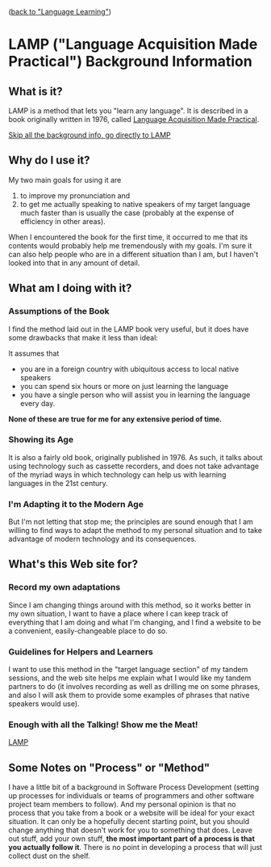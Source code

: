 ([back to "Language Learning"](index))

# LAMP ("Language Acquisition Made Practical") Background Information

## What is it?
LAMP is a method that lets you "learn any language". It is described in a book originally written in 1976, called [Language Acquisition Made Practical](https://www.amazon.com/Language-Acquisition-Made-Practical-Learners/dp/B0054RBDSM/).

[Skip all the background info, go directly to LAMP](lamp-meat)

## Why do I use it?
My two main goals for using it are
1. to improve my pronunciation and
2. to get me actually speaking to native speakers of my target language much faster than is usually the case (probably at the expense of efficiency in other areas).

When I encountered the book for the first time, it occurred to me that its contents would probably help me tremendously with my goals. I'm sure it can also help people who are in a different situation than I am, but I haven't looked into that in any amount of detail.

## What am I doing with it?

### Assumptions of the Book
I find the method laid out in the LAMP book very useful, but it does have some drawbacks that make it less than ideal:

It assumes that
* you are in a foreign country with ubiquitous access to local native speakers
* you can spend six hours or more on just learning the language
* you have a single person who will assist you in learning the language every day.

**None of these are true for me for any extensive period of time.**

### Showing its Age
It is also a fairly old book, originally published in 1976. As such, it talks about using technology such as cassette recorders, and does not take advantage of the myriad ways in which technology can help us with learning languages in the 21st century.

### I'm Adapting it to the Modern Age
But I'm not letting that stop me; the principles are sound enough that I am willing to find ways to adapt the method to my personal situation and to take advantage of modern technology and its consequences.

## What's this Web site for?

### Record my own adaptations
Since I am changing things around with this method, so it works better in my own situation, I want to have a place where I can keep track of everything that I am doing and what I'm changing, and I find a website to be a convenient, easily-changeable place to do so.

### Guidelines for Helpers and Learners
I want to use this method in the "target language section" of my tandem sessions, and the web site helps me explain what I would like my tandem partners to do (it involves recording as well as drilling me on some phrases, and also I will ask them  to provide some examples of phrases that native speakers would use).

### Enough with all the Talking! Show me the Meat!

[LAMP](lamp-meat)

## Some Notes on "Process" or "Method"

I have a little bit of a background in Software Process Development (setting up processes for individuals or teams of programmers and other software project team members to follow). And my personal opinion is that no process that you take from a book or a website will be ideal for your exact situation. It can only be a hopefully decent starting point, but you should change anything that doesn't work for you to something that does. Leave out stuff, add your own stuff, **the most important part of a process is that you actually follow it**. There is no point in developing a process that will just collect dust on the shelf.
